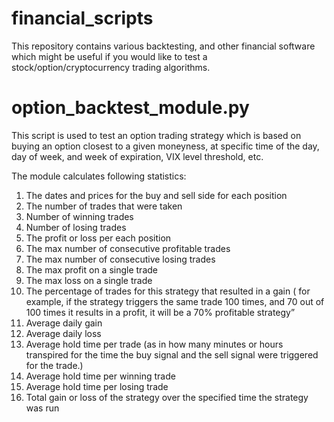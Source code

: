 # financial_scripts
This repository contains various backtesting, and other financial software which might be useful if you would like to test a stock/option/cryptocurrency trading algorithms.

# option_backtest_module.py

This script is used to test an option trading strategy which is based on buying an option closest to a given moneyness, at specific time of the day, day of week, and week of expiration, VIX level threshold, etc. 

The module calculates following statistics:
1. The dates and prices for the buy and sell side for each position
2. The number of trades that were taken
3. Number of winning trades
4. Number of losing trades
5. The profit or loss per each position
6. The max number of consecutive profitable trades
7. The max number of consecutive losing trades
8. The max profit on a single trade
9. The max loss on a single trade
10. The percentage of trades for this strategy that resulted in a gain ( for example, if the strategy triggers the same trade 100 times, and 70 out of 100 times it results in a profit, it will be a 70% profitable strategy”
11. Average daily gain
12. Average daily loss
13. Average hold time per trade (as in how many minutes or hours transpired for the time the buy signal and the sell signal were triggered for the trade.)
14. Average hold time per winning trade
15. Average hold time per losing trade
16. Total gain or loss of the strategy over the specified time the strategy was run

